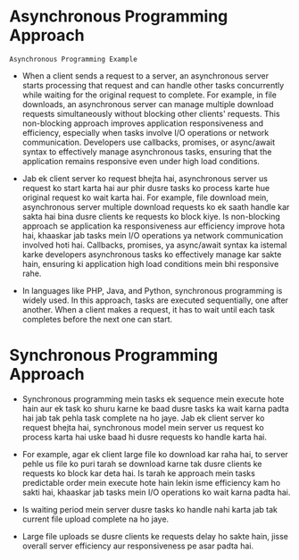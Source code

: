 



# Asynchronous Programming Approach


`Asynchronous Programming Example `


- When a client sends a request to a server, an asynchronous server starts processing that request and can handle other tasks concurrently while waiting for the original request to complete. For example, in file downloads, an asynchronous server can manage multiple download requests simultaneously without blocking other clients' requests. This non-blocking approach improves application responsiveness and efficiency, especially when tasks involve I/O operations or network communication. Developers use callbacks, promises, or async/await syntax to effectively manage asynchronous tasks, ensuring that the application remains responsive even under high load conditions.


- Jab ek client server ko request bhejta hai, asynchronous server us request ko start karta hai aur phir dusre tasks ko process karte hue original request ko wait karta hai. For example, file download mein, asynchronous server multiple download requests ko ek saath handle kar sakta hai bina dusre clients ke requests ko block kiye. Is non-blocking approach se application ka responsiveness aur efficiency improve hota hai, khaaskar jab tasks mein I/O operations ya network communication involved hoti hai. Callbacks, promises, ya async/await syntax ka istemal karke developers asynchronous tasks ko effectively manage kar sakte hain, ensuring ki application high load conditions mein bhi responsive rahe.



- In languages like PHP, Java, and Python, synchronous programming is widely used. In this approach, tasks are executed sequentially, one after another. When a client makes a request, it has to wait until each task completes before the next one can start. 



# Synchronous  Programming Approach


- Synchronous programming mein tasks ek sequence mein execute hote hain aur ek task ko shuru karne ke baad dusre tasks ka wait karna padta hai jab tak pehla task complete na ho jaye. Jab ek client server ko request bhejta hai, synchronous model mein server us request ko process karta hai uske baad hi dusre requests ko handle karta hai. 


- For example, agar ek client large file ko download kar raha hai, to server pehle us file ko puri tarah se download karne tak dusre clients ke requests ko block kar deta hai. Is tarah ke approach mein tasks predictable order mein execute hote hain lekin isme efficiency kam ho sakti hai, khaaskar jab tasks mein I/O operations ko wait karna padta hai.


- Is waiting period mein server dusre tasks ko handle nahi karta jab tak current file upload complete na ho jaye.


- Large file uploads se dusre clients ke requests delay ho sakte hain, jisse overall server efficiency aur responsiveness pe asar padta hai.











